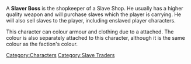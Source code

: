 A **Slaver Boss** is the shopkeeper of a Slave Shop. He usually has a
higher quality weapon and will purchase slaves which the player is
carrying. He will also sell slaves to the player, including enslaved
player characters.

This character can colour armour and clothing due to a [](Colour_Scheme.md) attached. The colour is also
separately attached to this character, although it is the same colour as
the faction's colour.

[Category:Characters](Category:Characters "wikilink") [Category:Slave
Traders](Category:Slave_Traders "wikilink")